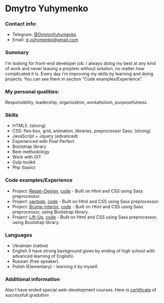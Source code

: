 # Dmytro Yuhymenko
### Contact info:

* Telegram: [@DmytroYuhymenko](https://t.me/DmytroYuhymenko)
* Email: d.yuhymenko@gmail.com

### Summary
   
   I'm looking for front-end developer job. I always doing my best at any kind of work and never leaving a proplem without solution, no      matter how complicated it is. Every day i'm improving my skills by learning and doing projects. You can see them in section "Code          examples/Experience".

### My personal qualities:
   
   Responsibility, leadership, organization, workaholism, purposefulness.
   
### Skills
   
   * HTML5. (strong)
   * CSS:  flex-box, grid, animation, libraries, preprocessor Sass. (strong)
   * JavaScript + Jquery (advanced)
   * Experienced with Pixel Perfect
   * Bootstrap library 
   * Bem methodology
   * Work with GIT
   * Gulp toolkit
   * Php (basic)
  
### Code examples/Experience
   
   * Project: [Repair-Design](https://chaosua-del.github.io/repair-desaign/src/), [code](https://github.com/chaosua-del/chaosua-del.github.io/tree/master/repair-desaign/src) - Built on Html and CSS using Sass preprocessor.
   * Project: [saytspb](https://chaosua-del.github.io/saytspb/src/), [code](https://github.com/chaosua-del/chaosua-del.github.io/tree/master/saytspb/src) - Built on Html and CSS using Sass preprocessor.
   * Project: [Brume-interior](https://chaosua-del.github.io/interiors/src/), [code](https://github.com/chaosua-del/chaosua-del.github.io/tree/master/interiors/src) - Built on Html and CSS using Sass preprocessor, using Bootstrap library.
   * Project: [Lift-Up](http://www.lift-up.com.ua/), [code](https://github.com/chaosua-del/chaosua-del.github.io/tree/master/LiftUp/src) - Built on Html and CSS using Sass preprocessor, using Bootstrap library.
   
### Languages
   * Ukrainian (native)
   * English (I have strong background given by ending of high school with advanced learning of English).
   * Russian (free speaker).
   * Polish (Elementary) - learning it by myself.
  
### Additional information
   Also I have ended special web-development courses. Here is [certificate](https://drive.google.com/file/d/1HpwBfupO_wvSvF3E40FNp7C0jQrN4a0r/view?usp=sharing) of successfull gradution
   
   
   

